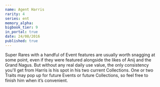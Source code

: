 ```yaml
---
name: Agent Harris
rarity: 4
series: ent
memory_alpha:
bigbook_tier: 9
in_portal: true
date: 24/08/2016
published: true
---
```


Super Rares with a handful of Event features are usually worth snagging at some point, even if they were featured alongside the likes of Anij and the Grand Nagus. But without any real daily use value, the only consistency you'll get from Harris is his spot in his two current Collections. One or two Traits may pop up for future Events or future Collections, so feel free to finish him when it’s convenient.

